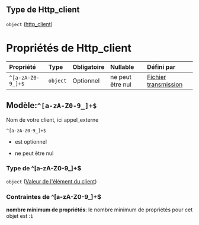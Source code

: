 ## Type de Http\_client

`object` ([http\_client](frw-transmission-definitions-http_client.md))

# Propriétés de Http\_client

| Propriété         | Type     | Obligatoire | Nullable         | Défini par                                                                                                                                                              |
| :---------------- | :------- | :---------- | :--------------- | :---------------------------------------------------------------------------------------------------------------------------------------------------------------------- |
| `^[a-zA-Z0-9_]+$` | `object` | Optionnel   | ne peut être nul | [Fichier transmission](frw-transmission-definitions-valeur-de-lélément-du-client.md "schemas/transmission#/definitions/Http_client/patternProperties/^\[a-zA-Z0-9_]+$") |

## Modèle:`^[a-zA-Z0-9_]+$`

Nom de votre client, ici appel\_externe

`^[a-zA-Z0-9_]+$`

*   est optionnel

*   ne peut être nul

### Type de ^\[a-zA-Z0-9\_]+$

`object` ([Valeur de l'élément du client](frw-transmission-definitions-valeur-de-lélément-du-client.md))

### Contraintes de ^\[a-zA-Z0-9\_]+$

**nombre minimum de propriétés**: le nombre minimum de propriétés pour cet objet est :`1`
